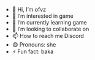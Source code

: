 - 👋 Hi, I’m ofvz
- 👀 I’m interested in game
- 🌱 I’m currently learning game
- 💞️ I’m looking to collaborate on 
- 📫 How to reach me Discord
- 😄 Pronouns: she
- ⚡ Fun fact: baka

<!---
ofvz/ofvz is a ✨ special ✨ repository because its `README.md` (this file) appears on your GitHub profile.
You can click the Preview link to take a look at your changes.
--->
